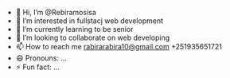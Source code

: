 - 👋 Hi, I’m @Rebiramosisa
- 👀 I’m interested in fullstacj web development 
- 🌱 I’m currently learning to be senior 
- 💞️ I’m looking to collaborate on web developing 
- 📫 How to reach me rabirarabira10@gmail.com +251935651721
- 😄 Pronouns: ...
- ⚡ Fun fact: ...

<!---
Rebiramosisa/Rebiramosisa is a ✨ special ✨ repository because its `README.md` (this file) appears on your GitHub profile.
You can click the Preview link to take a look at your changes.
--->

